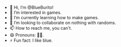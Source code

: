 - 👋 Hi, I’m @BlueBurito!
- 👀 I’m interested in games.
- 🌱 I’m currently learning how to make games.
- 💞️ I’m looking to collaborate on nothing with randoms.
- 📫 How to reach me, you can't.
- 😄 Pronouns: 🔵🌯.
- ⚡ Fun fact: I like blue.

<!---
BlueBurito/BlueBurito is a ✨ special ✨ repository because its `README.md` (this file) appears on your GitHub profile.
You can click the Preview link to take a look at your changes.
--->

